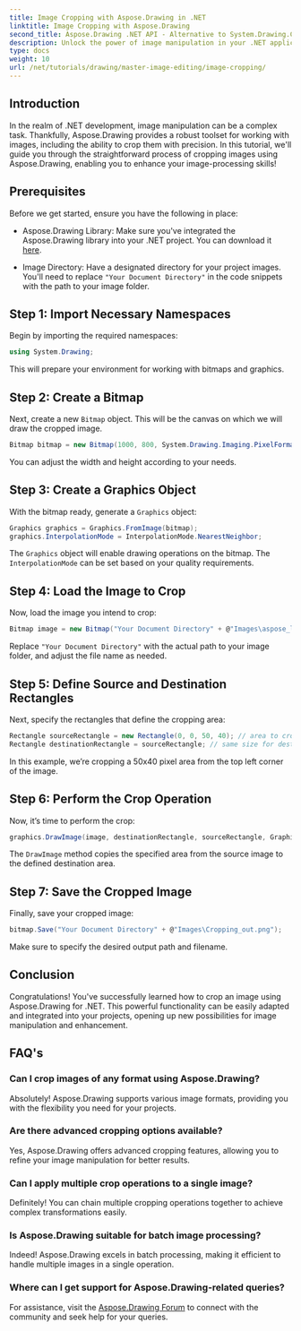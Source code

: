 ```yaml
---
title: Image Cropping with Aspose.Drawing in .NET
linktitle: Image Cropping with Aspose.Drawing
second_title: Aspose.Drawing .NET API - Alternative to System.Drawing.Common
description: Unlock the power of image manipulation in your .NET applications with our step-by-step guide to cropping images using Aspose.Drawing. This tutorial covers everything you need to know, from creating a Bitmap to saving the final cropped image.
type: docs
weight: 10
url: /net/tutorials/drawing/master-image-editing/image-cropping/
---
```

## Introduction

In the realm of .NET development, image manipulation can be a complex task. Thankfully, Aspose.Drawing provides a robust toolset for working with images, including the ability to crop them with precision. In this tutorial, we'll guide you through the straightforward process of cropping images using Aspose.Drawing, enabling you to enhance your image-processing skills!

## Prerequisites

Before we get started, ensure you have the following in place:

- Aspose.Drawing Library: Make sure you've integrated the Aspose.Drawing library into your .NET project. You can download it [here](https://releases.aspose.com/drawing/net/).
  
- Image Directory: Have a designated directory for your project images. You'll need to replace `"Your Document Directory"` in the code snippets with the path to your image folder.

## Step 1: Import Necessary Namespaces

Begin by importing the required namespaces:

```csharp
using System.Drawing;
```

This will prepare your environment for working with bitmaps and graphics.

## Step 2: Create a Bitmap

Next, create a new `Bitmap` object. This will be the canvas on which we will draw the cropped image.

```csharp
Bitmap bitmap = new Bitmap(1000, 800, System.Drawing.Imaging.PixelFormat.Format32bppPArgb);
```

You can adjust the width and height according to your needs.

## Step 3: Create a Graphics Object

With the bitmap ready, generate a `Graphics` object:

```csharp
Graphics graphics = Graphics.FromImage(bitmap);
graphics.InterpolationMode = InterpolationMode.NearestNeighbor;
```

The `Graphics` object will enable drawing operations on the bitmap. The `InterpolationMode` can be set based on your quality requirements.

## Step 4: Load the Image to Crop

Now, load the image you intend to crop:

```csharp
Bitmap image = new Bitmap("Your Document Directory" + @"Images\aspose_logo.png");
```

Replace `"Your Document Directory"` with the actual path to your image folder, and adjust the file name as needed.

## Step 5: Define Source and Destination Rectangles

Next, specify the rectangles that define the cropping area:

```csharp
Rectangle sourceRectangle = new Rectangle(0, 0, 50, 40); // area to crop
Rectangle destinationRectangle = sourceRectangle; // same size for destination
```

In this example, we’re cropping a 50x40 pixel area from the top left corner of the image.

## Step 6: Perform the Crop Operation

Now, it’s time to perform the crop:

```csharp
graphics.DrawImage(image, destinationRectangle, sourceRectangle, GraphicsUnit.Pixel);
```

The `DrawImage` method copies the specified area from the source image to the defined destination area.

## Step 7: Save the Cropped Image

Finally, save your cropped image:

```csharp
bitmap.Save("Your Document Directory" + @"Images\Cropping_out.png");
```

Make sure to specify the desired output path and filename.

## Conclusion

Congratulations! You've successfully learned how to crop an image using Aspose.Drawing for .NET. This powerful functionality can be easily adapted and integrated into your projects, opening up new possibilities for image manipulation and enhancement.

## FAQ's

### Can I crop images of any format using Aspose.Drawing?

Absolutely! Aspose.Drawing supports various image formats, providing you with the flexibility you need for your projects.

### Are there advanced cropping options available?

Yes, Aspose.Drawing offers advanced cropping features, allowing you to refine your image manipulation for better results.

### Can I apply multiple crop operations to a single image?

Definitely! You can chain multiple cropping operations together to achieve complex transformations easily.

### Is Aspose.Drawing suitable for batch image processing?

Indeed! Aspose.Drawing excels in batch processing, making it efficient to handle multiple images in a single operation.

### Where can I get support for Aspose.Drawing-related queries?

For assistance, visit the [Aspose.Drawing Forum](https://forum.aspose.com/c/diagram/17) to connect with the community and seek help for your queries.
